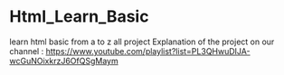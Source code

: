 # Html_Learn_Basic

learn html basic from a to z all project Explanation of the project on our 
channel : https://www.youtube.com/playlist?list=PL3QHwuDIJA-wcGuNOixkrzJ6OfQSgMaym
